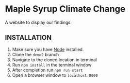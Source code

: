 # Maple Syrup Climate Change

A website to display our findings

## INSTALLATION
1. Make sure you have [Node](https://nodejs.org/en/download/current/) installed.
2. Clone the `demo2` branch
3. Navigate to the cloned location in terminal
4. Run `npm install` in the terminal window
5. After completion run `npm run start`
6. Open a browser window to `localhost:8000`
 